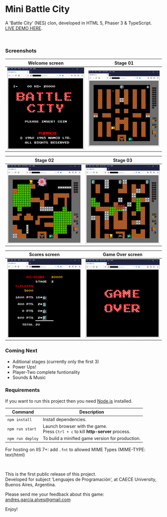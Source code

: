 # Mini Battle City

A 'Battle City' (NES) clon, developed in HTML 5, Phaser 3 & TypeScript.  
[LIVE DEMO HERE](https://andres-garcia-alves.github.io/game-mini-battle-city/).  

&nbsp;

### Screenshots

| Welcome screen   | Stage 01         |
|------------------|------------------|
| ![](assets/images/screenshots/screenshot-welcome.png) | ![](assets/images/screenshots/screenshot-stage-01.png) |

| Stage 02         |  Stage 03        |
|------------------|------------------|
| ![](assets/images/screenshots/screenshot-stage-02.png) | ![](assets/images/screenshots/screenshot-stage-03.png) |

| Scores screen    | Game Over screen |
|------------------|------------------|
| ![](assets/images/screenshots/screenshot-scores.png) | ![](assets/images/screenshots/screenshot-game-over.png) |

### Coming Next

- Aditional stages (currently only the first 3)
- Power Ups!
- Player-Two complete funtionality
- Sounds & Music

### Requirements

If you want to run this project then you need [Node.js](https://nodejs.org) installed.

| Command | Description |
|---------|-------------|
| `npm install` | Install dependencies. |
| `npm run start` | Launch browser with the game. <br> Press `Ctrl + c` to kill **http-server** process. |
| `npm run deploy` | To build a minified game version for production. |

For hosting on IIS 7+: add `.fnt` to allowed MIME Types (MIME-TYPE: text/html)

&nbsp;

This is the first public release of this project.  
Developed for subject 'Lenguajes de Programación', at CAECE University, Buenos Aires, Argentina.

Please send me your feedback about this game: andres.garcia.alves@gmail.com

Enjoy!
